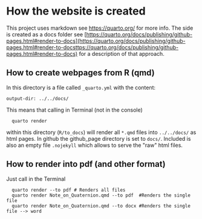 # How the website is created
This project uses markdown see <https://quarto.org/> for more info. The side is created as a docs folder see [https://quarto.org/docs/publishing/github-pages.html#render-to-docs](https://quarto.org/docs/publishing/github-pages.html#render-to-docsttps://quarto.org/docs/publishing/github-pages.html#render-to-docs) for a description of that approach.

## How to create webpages from R (qmd)

In this directory is a file called `_quarto.yml` with the content:

    output-dir: ../../docs/

This means that calling in Terminal (not in the console)

      quarto render 

within this directory (`R/to_docs`) will render all `*.qmd` files into `../../docs/` as html pages. In github the github_page directory is set to `docs/`. Included is also an empty file `.nojekyll` which allows to serve the "raw" html files.

## How to render into pdf (and other format)

Just call in the Terminal

      quarto render --to pdf # Renders all files
      quarto render Note_on_Quaternion.qmd --to pdf  #Renders the single file 
      quarto render Note_on_Quaternion.qmd --to docx #Renders the single file --> word
